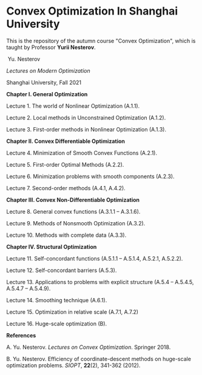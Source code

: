 # Convex Optimization In Shanghai University
This is the repository of the autumn course "Convex Optimization", which is taught by Professor **Yurii Nesterov**.

​																																																				Yu. Nesterov

*Lectures on Modern Optimization*

Shanghai University, Fall 2021

 

**Chapter I. General Optimization**

Lecture 1. The world of Nonlinear Optimization (A.1.1).

Lecture 2. Local methods in Unconstrained Optimization (A.1.2).

Lecture 3. First-order methods in Nonlinear Optimization (A.1.3).

**Chapter II. Convex Differentiable Optimization**

Lecture 4. Minimization of Smooth Convex Functions (A.2.1).

Lecture 5. First-order Optimal Methods (A.2.2).

Lecture 6. Minimization problems with smooth components (A.2.3).

Lecture 7. Second-order methods (A.4.1, A.4.2).

**Chapter III. Convex Non-Differentiable Optimization**

Lecture 8. General convex functions (A.3.1.1 – A.3.1.6).

Lecture 9. Methods of Nonsmooth Optimization (A.3.2).

Lecture 10. Methods with complete data (A.3.3).

**Chapter IV. Structural Optimization**

Lecture 11. Self-concordant functions (A.5.1.1 – A.5.1.4, A.5.2.1, A.5.2.2).

Lecture 12. Self-concordant barriers (A.5.3).

Lecture 13. Applications to problems with explicit structure (A.5.4 – A.5.4.5, A.5.4.7 – A.5.4.9).

Lecture 14. Smoothing technique (A.6.1).

Lecture 15. Optimization in relative scale (A.7.1, A.7.2)

Lecture 16. Huge-scale optimization (B).

 

**References**

A.  Yu. Nesterov. *Lectures on Convex Optimization*. Springer 2018.

B.  Yu. Nesterov. Efficiency of coordinate-descent methods on huge-scale optimization problems. *SIOPT*, **22**(2), 341-362 (2012).